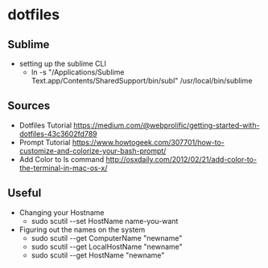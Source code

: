 # dotfiles


## Sublime
* setting up the sublime CLI 
	* ln -s "/Applications/Sublime Text.app/Contents/SharedSupport/bin/subl" /usr/local/bin/sublime


## Sources

* Dotfiles Tutorial 
https://medium.com/@webprolific/getting-started-with-dotfiles-43c3602fd789
* Prompt Tutorial 
https://www.howtogeek.com/307701/how-to-customize-and-colorize-your-bash-prompt/
* Add Color to ls command 
http://osxdaily.com/2012/02/21/add-color-to-the-terminal-in-mac-os-x/



## Useful

* Changing your Hostname
	* sudo scutil --set HostName name-you-want
* Figuring out the names on the system
	* sudo scutil --get ComputerName "newname"
	* sudo scutil --get LocalHostName "newname"
	* sudo scutil --get HostName "newname"